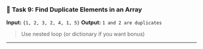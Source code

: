 ﻿### 🔹 **Task 9: Find Duplicate Elements in an Array**

**Input:** `{1, 2, 3, 2, 4, 1, 5}`
**Output:** `1 and 2 are duplicates`

> Use nested loop (or dictionary if you want bonus)

---
